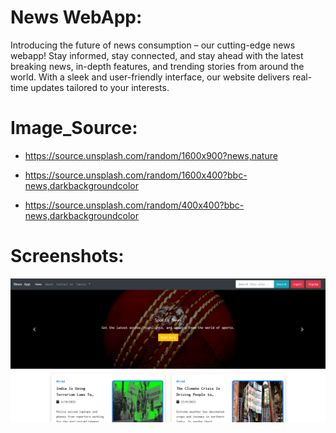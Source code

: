# News WebApp:
Introducing the future of news consumption – our cutting-edge news webapp! Stay informed, stay connected, and stay ahead with the latest breaking news, in-depth features, and trending stories from around the world. With a sleek and user-friendly interface, our website delivers real-time updates tailored to your interests.


# Image_Source:
- https://source.unsplash.com/random/1600x900?news,nature

- https://source.unsplash.com/random/1600x400?bbc-news,darkbackgroundcolor

- https://source.unsplash.com/random/400x400?bbc-news,darkbackgroundcolor


# Screenshots:
<img src="./images/Screenshots/Screenshot_home.png" alt="home page">
